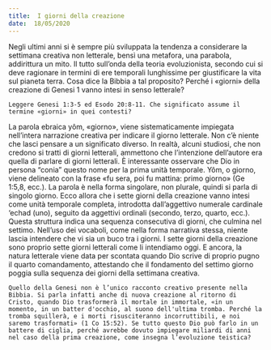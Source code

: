 ```yaml
---
title:  I giorni della creazione
date:  18/05/2020
---
```


Negli ultimi anni si è sempre più sviluppata la tendenza a considerare la settimana creativa non letterale, bensì una metafora, una parabola, addirittura un mito. Il tutto sull’onda della teoria evoluzionista, secondo cui si deve ragionare in termini di ere temporali lunghissime per giustificare la vita sul pianeta terra. Cosa dice la Bibbia a tal proposito? Perché i «giorni» della creazione di Genesi 1 vanno intesi in senso letterale?

`Leggere Genesi 1:3-5 ed Esodo 20:8-11. Che significato assume il termine «giorni» in quei contesti?`

La parola ebraica yôm, «giorno», viene sistematicamente impiegata nell’intera narrazione creativa per indicare il giorno letterale. Non c’è niente che lasci pensare a un significato diverso. In realtà, alcuni studiosi, che non credono si tratti di giorni letterali, ammettono che l’intenzione dell’autore era quella di parlare di giorni letterali. È interessante osservare che Dio in persona “conia” questo nome per la prima unità temporale. Yôm, o giorno, viene delineato con la frase «fu sera, poi fu mattina: primo giorno» (Ge 1:5,8, ecc.). La parola è nella forma singolare, non plurale, quindi si parla di singolo giorno. Ecco allora che i sette giorni della creazione vanno intesi come unità temporale completa, introdotta dall’aggettivo numerale cardinale ‘echad (uno), seguito da aggettivi ordinali (secondo, terzo, quarto, ecc.). Questa struttura indica una sequenza consecutiva di giorni, che culmina nel settimo. Nell’uso dei vocaboli, come nella forma narrativa stessa, niente lascia intendere che vi sia un buco tra i giorni. I sette giorni della creazione sono proprio sette giorni letterali come li intendiamo oggi. E ancora, la natura letterale viene data per scontata quando Dio scrive di proprio pugno il quarto comandamento, attestando che il fondamento del settimo giorno poggia sulla sequenza dei giorni della settimana creativa.

`Quello della Genesi non è l’unico racconto creativo presente nella Bibbia. Si parla infatti anche di nuova creazione al ritorno di Cristo, quando Dio trasformerà il mortale in immortale, «in un momento, in un batter d'occhio, al suono dell'ultima tromba. Perché la tromba squillerà, e i morti risusciteranno incorruttibili, e noi saremo trasformati» (1 Co 15:52). Se tutto questo Dio può farlo in un battere di ciglia, perché avrebbe dovuto impiegare miliardi di anni nel caso della prima creazione, come insegna l’evoluzione teistica?`